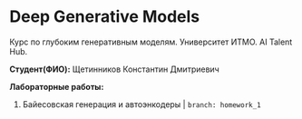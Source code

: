# Deep Generative Models
Курс по глубоким генеративным моделям. Университет ИТМО. AI Talent Hub.

**Студент(ФИО):** Щетинников Константин Дмитриевич

**Лабораторные работы:**
1. Байесовская генерация и автоэнкодеры | `branch: homework_1`
